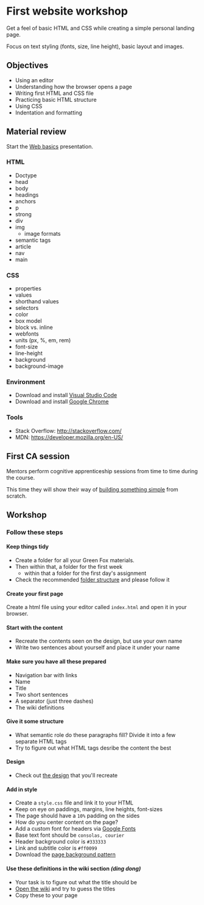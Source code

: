 # First website workshop

Get a feel of basic HTML and CSS while creating a simple personal landing page.

Focus on text styling (fonts, size, line height), basic layout and images.

## Objectives
 - Using an editor
 - Understanding how the browser opens a page
 - Writing first HTML and CSS file
 - Practicing basic HTML structure
 - Using CSS
 - Indentation and formatting

## Material review

Start the [Web basics](https://docs.google.com/presentation/d/1xzn3PqVKyysVTnL48t3FmDc9-NapYVzMBxz5c_HR_5o/edit#slide=id.p) presentation.

### HTML
 - Doctype
 - head
 - body
 - headings
 - anchors
 - p
 - strong
 - div
 - img
    - image formats
 - semantic tags
 - article
 - nav
 - main

### CSS
 - properties
 - values
 - shorthand values
 - selectors
 - color
 - box model
 - block vs. inline
 - webfonts
 - units (px, %, em, rem)
 - font-size
 - line-height
 - background
 - background-image

### Environment
 - Download and install [Visual Studio Code](https://code.visualstudio.com/)
 - Download and install [Google Chrome](https://www.google.com/chrome)

### Tools
 - Stack Overflow: http://stackoverflow.com/
 - MDN: https://developer.mozilla.org/en-US/

## First CA session

Mentors perform cognitive apprenticeship sessions from time to time during the course. 

This time they will show their way of [building something simple](workshop) from scratch.

## Workshop

### Follow these steps

#### Keep things tidy
 - Create a folder for all your Green Fox materials. 
 - Then within that, a folder for the first week
    - within that a folder for the first day's assignment
 - Check the recommended [folder structure](https://github.com/greenfox-academy/definitions/blob/master/github-usage.md#folder-structure) and please follow it

#### Create your first page
Create a html file using your editor called `index.html` and open it in your browser.

#### Start with the content
 - Recreate the contents seen on the design, but use your own name
 - Write two sentences about yourself and place it under your name

#### Make sure you have all these prepared
 - Navigation bar with links
 - Name
 - Title
 - Two short sentences
 - A separator (just three dashes)
 - The wiki definitions

#### Give it some structure
 - What semantic role do these paragraphs fill? Divide it into a few separate HTML tags
 - Try to figure out what HTML tags desribe the content the best

#### Design
 - Check out [the design](first-website-design.png) that you'll recreate

#### Add in style
 - Create a `style.css` file and link it to your HTML
 - Keep on eye on paddings, margins, line heights, font-sizes
 - The page should have a `10%` padding on the sides
 - How do you center content on the page?
 - Add a custom font for headers via [Google Fonts](https://www.google.com/fonts#UsePlace:use/Collection:Merriweather)
 - Base text font should be `consolas, courier`
 - Header background color is `#333333`
 - Link and subtitle color is `#ff0099`
 - Download the [page background pattern](https://www.toptal.com/designers/subtlepatterns/topography/)

#### Use these definitions in the wiki section _(ding dong)_
 - Your task is to figure out what the title should be
 - [Open the wiki](wiki.md) and try to guess the titles
 - Copy these to your page
